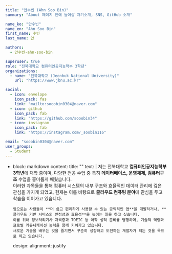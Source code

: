 ```yaml
---
title: "안수빈 (Ahn Soo Bin)"
summary: "About 페이지 안에 들어갈 자기소개, SNS, GitHub 소개"

name_ko: "안수빈"
name_en: "Ahn Soo Bin"
first_name: 수빈
last_name: 안

authors:
  - 안수빈-ahn-soo-bin

superuser: true
role: "전북대학교 컴퓨터인공지능학부 3학년"
organizations:
  - name: "전북대학교 (Jeonbuk National University)"
    url: "https://www.jbnu.ac.kr"

social:
  - icon: envelope
    icon_pack: fas
    link: "mailto:sooobin0304@naver.com"
  - icon: github
    icon_pack: fab
    link: "https://github.com/sooobin34"
  - icon: instagram
    icon_pack: fab
    link: "https://instagram.com/_soobin116"

email: "sooobin0304@naver.com"
user_groups:
  - Student
---
```


- block: markdown
  content:
    title: ""
    text: |
      저는 전북대학교 **컴퓨터인공지능학부 3학년**에 재학 중이며, 다양한 전공 수업 중 특히 **데이터베이스, 운영체제, 컴퓨터구조** 수업을 흥미롭게 배웠습니다.  
      이러한 과목들을 통해 컴퓨터 시스템의 내부 구조와 효율적인 데이터 관리에 깊은 관심을 가지게 되었고, 현재는 이를 바탕으로 **클라우드 컴퓨팅 분야**에 관심을 두고 학습을 이어가고 있습니다.  

      앞으로는 사람들이 **더 쉽고 편리하게 사용할 수 있는 공익적인 앱**을 개발하거나, **클라우드 기반 서비스의 안정성과 효율성**을 높이는 일을 하고 싶습니다.  
      이를 위해 정보처리기사 자격증과 TOEIC 등 어학 성적 준비를 병행하며, 기술적 역량과 글로벌 커뮤니케이션 능력을 함께 키워가고 있습니다.  
      새로운 기술을 배우는 것을 즐기면서 꾸준히 성장하고 도전하는 개발자가 되는 것을 목표로 하고 있습니다.
  design:
    alignment: justify
